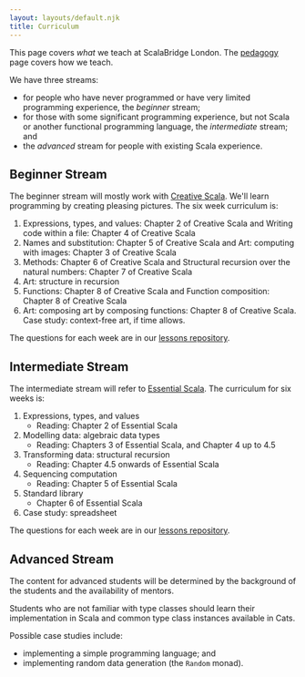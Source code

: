 ```yaml
---
layout: layouts/default.njk
title: Curriculum
---
```


This page covers *what* we teach at ScalaBridge London. The [pedagogy](/pedagogy) page covers how we teach.

We have three streams:
- for people who have never programmed or have very limited programming experience, the *beginner* stream;
- for those with some significant programming experience, but not Scala or another functional programming language, the *intermediate* stream; and
- the *advanced* stream for people with existing Scala experience.

## Beginner Stream

The beginner stream will mostly work with [Creative Scala][creative-scala]. We'll learn programming by creating pleasing pictures. The six week curriculum is:

1. Expressions, types, and values: Chapter 2 of Creative Scala and Writing code within a file: Chapter 4 of Creative Scala
2. Names and substitution: Chapter 5 of Creative Scala and Art: computing with images: Chapter 3 of Creative Scala
3. Methods: Chapter 6 of Creative Scala and Structural recursion over the natural numbers: Chapter 7 of Creative Scala
4. Art: structure in recursion
5. Functions: Chapter 8 of Creative Scala and Function composition: Chapter 8 of Creative Scala
6. Art: composing art by composing functions: Chapter 8 of Creative Scala. Case study: context-free art, if time allows.

The questions for each week are in our [lessons repository](https://github.com/scalabridgelondon/lesson-plans).

## Intermediate Stream

The intermediate stream will refer to [Essential Scala][essential-scala]. The curriculum for six weeks is:

1. Expressions, types, and values
   - Reading: Chapter 2 of Essential Scala
2. Modelling data: algebraic data types
   - Reading: Chapters 3 of Essential Scala, and Chapter 4 up to 4.5
3. Transforming data: structural recursion
   - Reading: Chapter 4.5 onwards of Essential Scala
4. Sequencing computation
   - Reading: Chapter 5 of Essential Scala
5. Standard library 
   - Chapter 6 of Essential Scala
6. Case study: spreadsheet

The questions for each week are in our [lessons repository](https://github.com/scalabridgelondon/lesson-plans).

## Advanced Stream

The content for advanced students will be determined by the background of the students and the availability of mentors. 

Students who are not familiar with type classes should learn their implementation in Scala and common type class instances available in Cats.

Possible case studies include:
- implementing a simple programming language; and
- implementing random data generation (the `Random` monad).

[creative-scala]: https://www.creativescala.org/
[essential-scala]: https://underscore.io/books/essential-scala/
